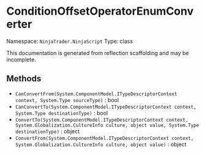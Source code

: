 # ConditionOffsetOperatorEnumConverter

Namespace: `NinjaTrader.NinjaScript`
Type: class

This documentation is generated from reflection scaffolding and may be incomplete.

## Methods
- `CanConvertFrom(System.ComponentModel.ITypeDescriptorContext context, System.Type sourceType)` : bool
- `CanConvertTo(System.ComponentModel.ITypeDescriptorContext context, System.Type destinationType)` : bool
- `ConvertTo(System.ComponentModel.ITypeDescriptorContext context, System.Globalization.CultureInfo culture, object value, System.Type destinationType)` : object
- `ConvertFrom(System.ComponentModel.ITypeDescriptorContext context, System.Globalization.CultureInfo culture, object value)` : object
